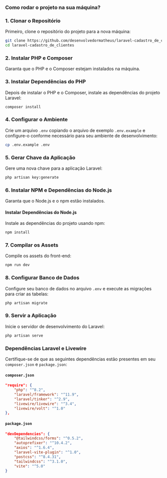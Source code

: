 ### Como rodar o projeto na sua máquina?

### 1. Clonar o Repositório
Primeiro, clone o repositório do projeto para a nova máquina:

```sh
git clone https://github.com/desenvolvedormatheus/laravel-cadastro_de_clientes.git
cd laravel-cadastro_de_clientes
```

### 2. Instalar PHP e Composer
Garanta que o PHP e o Composer estejam instalados na máquina.

### 3. Instalar Dependências do PHP
Depois de instalar o PHP e o Composer, instale as dependências do projeto Laravel:

```sh
composer install
```

### 4. Configurar o Ambiente
Crie um arquivo `.env` copiando o arquivo de exemplo `.env.example` e configure-o conforme necessário para seu ambiente de desenvolvimento:

```sh
cp .env.example .env
```

### 5. Gerar Chave da Aplicação
Gere uma nova chave para a aplicação Laravel:

```sh
php artisan key:generate
```

### 6. Instalar NPM e Dependências do Node.js
Garanta que o Node.js e o npm estão instalados.

#### Instalar Dependências do Node.js
Instale as dependências do projeto usando npm:

```sh
npm install
```

### 7. Compilar os Assets
Compile os assets do front-end:

```sh
npm run dev
```

### 8. Configurar Banco de Dados
Configure seu banco de dados no arquivo `.env` e execute as migrações para criar as tabelas:

```sh
php artisan migrate
```

### 9. Servir a Aplicação
Inicie o servidor de desenvolvimento do Laravel:

```sh
php artisan serve
```

### Dependências Laravel e Livewire
Certifique-se de que as seguintes dependências estão presentes em seu `composer.json` e `package.json`:

#### `composer.json`
```json
"require": {
    "php": "^8.2",
    "laravel/framework": "^11.9",
    "laravel/tinker": "^2.9",
    "livewire/livewire": "^3.4",
    "livewire/volt": "^1.0"
},
```

#### `package.json`
```json
"devDependencies": {
    "@tailwindcss/forms": "^0.5.2",
    "autoprefixer": "^10.4.2",
    "axios": "^1.6.4",
    "laravel-vite-plugin": "^1.0",
    "postcss": "^8.4.31",
    "tailwindcss": "^3.1.0",
    "vite": "^5.0"
}
```
